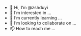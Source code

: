 - 👋 Hi, I’m @zshduyi
- 👀 I’m interested in ...
- 🌱 I’m currently learning ...
- 💞️ I’m looking to collaborate on ...
- 📫 How to reach me ...

<!---
zshduyi/zshduyi is a ✨ special ✨ repository because its `README.md` (this file) appears on your GitHub profile.
You can click the Preview link to take a look at your changes.
--->

